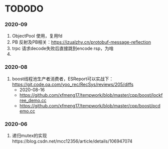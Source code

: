 # TODODO

### 2020-09

1. ObjectPool 使用，复用fd
2. PB 反射及PB相关：https://izualzhy.cn/protobuf-message-reflection
3. trpc 请求decode失败后直接跳到encode rsp，为啥
4. 

### 2020-08

1. boost线程池生产者消费者，ESReport可以实战下：https://git.code.oa.com/yoo_rec/RecSys/reviews/205/diffs
   	- 2020-08-16
   - https://github.com/xfmeng17/tempwork/blob/master/cpp/boost/lockfree_demo.cc
   - https://github.com/xfmeng17/tempwork/blob/master/cpp/boost/pcdemo.cc

### 2020-06

1. 递归mutex的实现https://blog.csdn.net/mcc12356/article/details/106947074